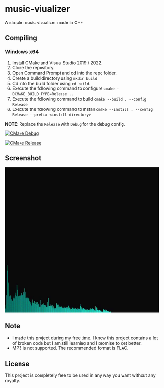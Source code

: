 # music-viualizer
A simple music visualizer made in C++

## Compiling

### Windows x64
1) Install CMake and Visual Studio 2019 / 2022.
2) Clone the repository.
3) Open Command Prompt and cd into the repo folder.
4) Create a build directory using `mkdir build`
5) Cd into the build folder using `cd build`.
6) Execute the following command to configure
     `cmake -DCMAKE_BUILD_TYPE=Release ..`
7) Execute the following command to build `cmake --build . --config Release`
9) Execute the following command to install `cmake --install . --config Release --prefix <install-directory>`

__NOTE__: Replace the `Release` with `Debug` for the debug config.

[![CMake Debug](https://github.com/dotslashinit-sh/music-visualizer/actions/workflows/cmake-windows-debug.yml/badge.svg)](https://github.com/dotslashinit-sh/music-visualizer/actions/workflows/cmake-windows-debug.yml)

[![CMake Release](https://github.com/dotslashinit-sh/music-visualizer/actions/workflows/cmake-windows-release.yml/badge.svg)](https://github.com/dotslashinit-sh/music-visualizer/actions/workflows/cmake-windows-release.yml)

## Screenshot
![visualizer-gif](images/visualizer-updated.gif)

## Note
- I made this project during my free time. I know this project contains a lot of broken code but I am still learning and I promise to get better.
- MP3 is not supported. The recommended format is FLAC.

## License
This project is completely free to be used in any way you want without any royalty.

